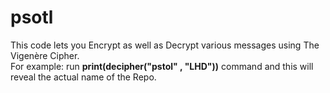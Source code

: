 # psotl
This code lets you Encrypt as well as Decrypt various messages using The Vigenère Cipher. </br> For example: run **print(decipher("pstol" , "LHD"))** command and this will reveal the actual name of the Repo.

